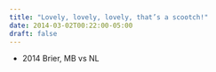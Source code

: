 ```yaml
---
title: "Lovely, lovely, lovely, that’s a scootch!"
date: 2014-03-02T00:22:00-05:00
draft: false
---
```

- 2014 Brier, MB vs NL